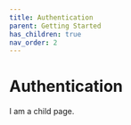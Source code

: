 ```yaml
---
title: Authentication
parent: Getting Started
has_children: true
nav_order: 2
---
```


# Authentication

I am a child page.
